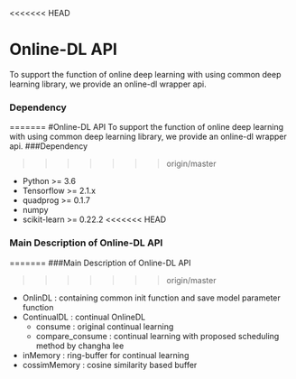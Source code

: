 <<<<<<< HEAD
# Online-DL API
To support the function of online deep learning with using common deep learning library, we provide an online-dl wrapper api.
### Dependency
=======
#Online-DL API
To support the function of online deep learning with using common deep learning library, we provide an online-dl wrapper api.
###Dependency
>>>>>>> origin/master
* Python >= 3.6
* Tensorflow >= 2.1.x
* quadprog >= 0.1.7
* numpy
* scikit-learn >= 0.22.2
<<<<<<< HEAD
### Main Description of Online-DL API
=======
###Main Description of Online-DL API
>>>>>>> origin/master
* OnlinDL : containing common init function and save model parameter function
* ContinualDL : continual OnlineDL
  * consume : original continual learning
  * compare_consume : continual learning with proposed scheduling method by changha lee
* inMemory : ring-buffer for continual learning
* cossimMemory : cosine similarity based buffer
  